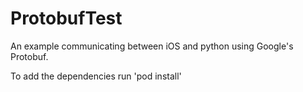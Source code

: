 ProtobufTest
============

An example communicating between iOS and python using Google's Protobuf.

To add the dependencies run 'pod install'
